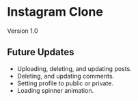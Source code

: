 # Instagram Clone
Version 1.0

## Future Updates
- Uploading, deleting, and updating posts.
- Deleting, and updating comments.
- Setting profile to public or private.
- Loading spinner animation.
